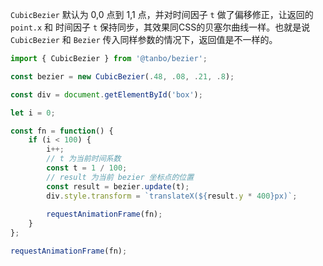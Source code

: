 `CubicBezier` 默认为 0,0 点到 1,1 点，并对时间因子 `t` 做了偏移修正，让返回的 `point.x` 和 时间因子 `t` 保持同步，其效果同CSS的贝塞尔曲线一样。也就是说 `CubicBezier` 和 `Bezier` 传入同样参数的情况下，返回值是不一样的。


```typescript
import { CubicBezier } from '@tanbo/bezier';

const bezier = new CubicBezier(.48, .08, .21, .8); 

const div = document.getElementById('box');

let i = 0;

const fn = function() {
    if (i < 100) {
        i++;
        // t 为当前时间系数
        const t = 1 / 100;
        // result 为当前 bezier 坐标点的位置
        const result = bezier.update(t);
        div.style.transform = `translateX(${result.y * 400}px)`;
      
        requestAnimationFrame(fn);
    }
};

requestAnimationFrame(fn);
```
